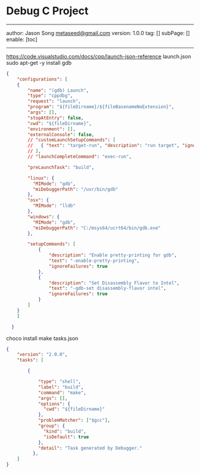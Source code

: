 # Debug C Project
---
author: Jason Song <metaseed@gmail.com>
version: 1.0.0
tag: []
subPage: []
enable: [toc]

---
https://code.visualstudio.com/docs/cpp/launch-json-reference
launch.json
sudo apt-get -y install gdb
```json
{
	"configurations": [
	{
		"name": "(gdb) Launch",
		"type": "cppdbg",
		"request": "launch",
		"program": "${fileDirname}/${fileBasenameNoExtension}",
		"args": [],
		"stopAtEntry": false,
		"cwd": "${fileDirname}",
		"environment": [],
		"externalConsole": false,
		// "customLaunchSetupCommands": [
		//   { "text": "target-run", "description": "run target", "ignoreFailures": false }
		// ],
		// "launchCompleteCommand": "exec-run",

		"preLaunchTask": "build",

		"linux": {
		  "MIMode": "gdb",
		  "miDebuggerPath": "/usr/bin/gdb"
		},
		"osx": {
		  "MIMode": "lldb"
		},
		"windows": {
		  "MIMode": "gdb",
		  "miDebuggerPath": "C:/msys64/ucrt64/bin/gdb.exe"
		},

		"setupCommands": [
			{
				"description": "Enable pretty-printing for gdb",
				"text": "-enable-pretty-printing",
				"ignoreFailures": true
			},
			{
				"description": "Set Disassembly Flavor to Intel",
				"text": "-gdb-set disassembly-flavor intel",
				"ignoreFailures": true
			}
		]
	}
	]

  }

```
choco install make
tasks.json
```json
{
	"version": "2.0.0",
	"tasks": [

		{

			"type": "shell",
			"label": "build",
			"command": "make",
			"args": [],
			"options": {
			  "cwd": "${fileDirname}"
			},
			"problemMatcher": ["$gcc"],
			"group": {
			  "kind": "build",
			  "isDefault": true
			},
			"detail": "Task generated by Debugger."
		  },
	]
}
```
